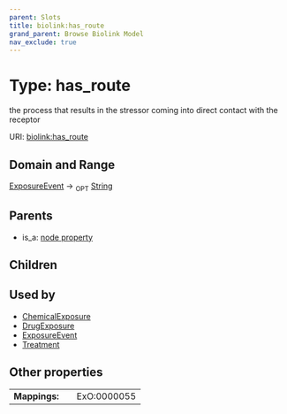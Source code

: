 ```yaml
---
parent: Slots
title: biolink:has_route
grand_parent: Browse Biolink Model
nav_exclude: true
---
```


# Type: has_route


the process that results in the stressor coming into direct contact with the receptor

URI: [biolink:has_route](https://w3id.org/biolink/vocab/has_route)

## Domain and Range

[ExposureEvent](ExposureEvent.md) ->  <sub>OPT</sub> [String](types/String.md)

## Parents

 *  is_a: [node property](node_property.md)

## Children


## Used by

 * [ChemicalExposure](ChemicalExposure.md)
 * [DrugExposure](DrugExposure.md)
 * [ExposureEvent](ExposureEvent.md)
 * [Treatment](Treatment.md)

## Other properties

|  |  |  |
| --- | --- | --- |
| **Mappings:** | | ExO:0000055 |

